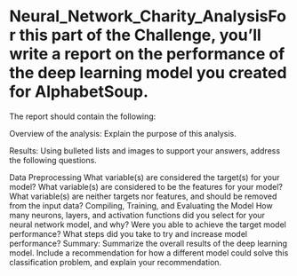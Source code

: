 # Neural_Network_Charity_AnalysisFor this part of the Challenge, you’ll write a report on the performance of the deep learning model you created for AlphabetSoup.

The report should contain the following:

Overview of the analysis: Explain the purpose of this analysis.

Results: Using bulleted lists and images to support your answers, address the following questions.

Data Preprocessing
What variable(s) are considered the target(s) for your model?
What variable(s) are considered to be the features for your model?
What variable(s) are neither targets nor features, and should be removed from the input data?
Compiling, Training, and Evaluating the Model
How many neurons, layers, and activation functions did you select for your neural network model, and why?
Were you able to achieve the target model performance?
What steps did you take to try and increase model performance?
Summary: Summarize the overall results of the deep learning model. Include a recommendation for how a different model could solve this classification problem, and explain your recommendation.